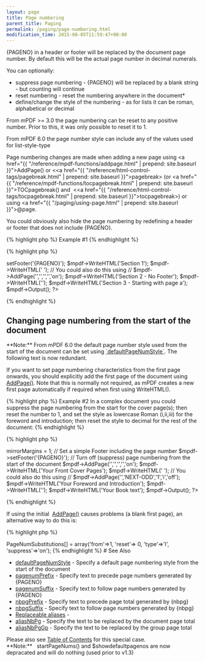 ```yaml
---
layout: page
title: Page numbering
parent_title: Paging
permalink: /paging/page-numbering.html
modification_time: 2015-08-05T11:59:47+00:00
---
```


{PAGENO} in a header or footer will be replaced by the document page number. By default this will be the actual page number in decimal numerals.

You can optionally:

<ul>
<li> suppress page numbering - {PAGENO} will be replaced by a blank string - but counting will continue</li>
<li>reset numbering - reset the numbering anywhere in the document*</li>
<li>define/change the style of the numbering - as for lists it can be roman, alphabetical or decimal</li>
</ul>

From mPDF >= 3.0 the page numbering can be reset to any positive number. Prior to this, it was only possible to reset it to 1.

From mPDF 6.0 the page number style can include any of the values used for list-style-type

Page numbering changes are made when adding a new page using <a href="{{ "/reference/mpdf-functions/addpage.html" | prepend: site.baseurl }}">AddPage()</a> or &lt;<a href="{{ "/reference/html-control-tags/pagebreak.html" | prepend: site.baseurl }}">pagebreak</a>&gt; (or <a href="{{ "/reference/mpdf-functions/tocpagebreak.html" | prepend: site.baseurl }}">TOCpagebreak()</a> and  &lt;<a href="{{ "/reference/html-control-tags/tocpagebreak.html" | prepend: site.baseurl }}">tocpagebreak</a>&gt;) or using <a href="{{ "/paging/using-page.html" | prepend: site.baseurl }}">@page</a>.

You could obviously also hide the page numbering by redefining a header or footer that does not include {PAGENO}.

{% highlight php %}
Example #1
{% endhighlight %}

{% highlight php %}
<?php

<?

$mpdf = new mPDF();

// Set a simple Footer including the page number

$mpdf->setFooter('{PAGENO}');

$mpdf->WriteHTML('Section 1');

$mpdf->WriteHTML('
');

// You could also do this using

// $mpdf->AddPage('','','','','on');

$mpdf->WriteHTML('Section 2 - No Footer');

$mpdf->WriteHTML('<pagebreak resetpagenum="1" pagenumstyle="a" suppress="off" />');

$mpdf->WriteHTML('Section 3 - Starting with page a');

$mpdf->Output();

?>
{% endhighlight %}

## Changing page numbering from the start of the document

<div class="alert alert-info" role="alert">**Note:** From mPDF 6.0 the default page number style used from the start of the document can be set using <a href="{{ "/reference/mpdf-variables/defaultpagenumstyle.html" | prepend: site.baseurl }}">`defaultPageNumStyle`</a>. The following text is now redundant.</div>
<p>If you want to set page numbering characteristics from the first page onwards, you should explicitly add the first page of the document using <a href="{{ "/reference/mpdf-functions/addpage.html" | prepend: site.baseurl }}">AddPage()</a>. Note that this is normally not required, as mPDF creates a new first page automatically if required when first using WriteHTML().

{% highlight php %}
Example #2 In a complex document you could suppress the page numbering from the start for the cover page(s); then reset the number to 1, and set the style as lowercase Roman (i,ii,iii) for the foreword and introduction; then reset the style to decimal for the rest of the document:
{% endhighlight %}

{% highlight php %}
<?php

<?

$mpdf = new mPDF();

// Double-side document - mirror margins

$mpdf->mirrorMargins = 1;

// Set a simple Footer including the page number

$mpdf->setFooter('{PAGENO}');

// Turn off (suppress) page numbering from the start of the document

$mpdf->AddPage('','','','','on');

$mpdf->WriteHTML('Your Front Cover Pages');

$mpdf->WriteHTML('
');

// You could also do this using

// $mpdf->AddPage('','NEXT-ODD','1','i','off');

$mpdf->WriteHTML('Your Foreword and Introduction');

$mpdf->WriteHTML('<pagebreak type="NEXT-ODD" pagenumstyle="1" />');

$mpdf->WriteHTML('Your Book text');

$mpdf->Output();

?>
{% endhighlight %}

<p>If using the initial  <a href="{{ "/reference/mpdf-functions/addpage.html" | prepend: site.baseurl }}">AddPage()</a> causes problems (a blank first page), an alternative way to do this is:

{% highlight php %}
<?php

$mpdf->PageNumSubstitutions[] = array('from'=>1, 'reset'=> 0, 'type'=>'I', 'suppress'=>'on');
{% endhighlight %}

# See Also

<ul>
<li class="manual_boxlist"><a href="{{ "/reference/mpdf-variables/defaultpagenumstyle.html" | prepend: site.baseurl }}">defaultPageNumStyle</a> - Specify a default page numbering style from the start of the document</li>
<li class="manual_boxlist"><a href="{{ "/reference/mpdf-variables/pagenumprefix.html" | prepend: site.baseurl }}">pagenumPrefix</a> - Specify text to precede page numbers generated by {PAGENO}</li>
<li class="manual_boxlist"><a href="{{ "/reference/mpdf-variables/pagenumsuffix.html" | prepend: site.baseurl }}">pagenumSuffix</a> - Specify text to follow page numbers generated by {PAGENO}</li>
<li class="manual_boxlist"><a href="{{ "/reference/mpdf-variables/nbpgprefix.html" | prepend: site.baseurl }}">nbpgPrefix</a> - Specify text to precede page total generated by {nbpg}</li>
<li class="manual_boxlist"><a href="{{ "/reference/mpdf-variables/nbpgsuffix.html" | prepend: site.baseurl }}">nbpgSuffix</a> - Specify text to follow page numbers generated by {nbpg}</li>
<li class="manual_boxlist"><a href="{{ "/what-else-can-i-do/replaceable-aliases.html" | prepend: site.baseurl }}">Replaceable aliases</a> - </li>
<li class="manual_boxlist"><a href="{{ "/reference/mpdf-variables/aliasnbpg.html" | prepend: site.baseurl }}">aliasNbPg</a> - Specify the text to be replaced by the document page total</li>
<li class="manual_boxlist"><a href="{{ "/reference/mpdf-variables/aliasnbpggp.html" | prepend: site.baseurl }}">aliasNbPgGp</a> - Specify the text to be replaced by the group page total</li>
</ul>

Please also see <a href="http://mpdf1.com/documentation/table-of-contents">Table of Contents</a> for this special case.

<div class="alert alert-info" role="alert">**Note:**   startPageNums() and <span class="parameter">$showdefaultpagenos</span> are now depracated and will do nothing (used prior to v1.3)</div>
